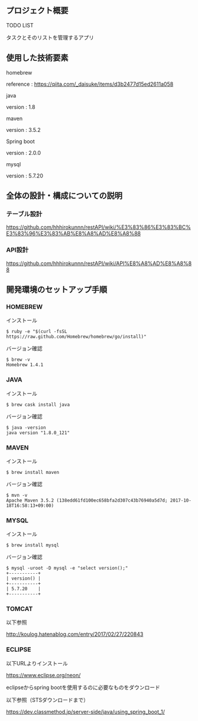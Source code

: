 ## プロジェクト概要

TODO LIST

タスクとそのリストを管理するアプリ

## 使用した技術要素

homebrew 

reference : https://qiita.com/_daisuke/items/d3b2477d15ed2611a058

java

version : 1.8

maven

version : 3.5.2

Spring boot 

version : 2.0.0

mysql 

version : 5.7.20

## 全体の設計・構成についての説明

### テーブル設計

https://github.com/hhhirokunnn/restAPI/wiki/%E3%83%86%E3%83%BC%E3%83%96%E3%83%AB%E8%A8%AD%E8%A8%88

### API設計

https://github.com/hhhirokunnn/restAPI/wiki/API%E8%A8%AD%E8%A8%88

## 開発環境のセットアップ手順

### HOMEBREW

インストール

```
$ ruby -e "$(curl -fsSL https://raw.github.com/Homebrew/homebrew/go/install)"
```

バージョン確認

```
$ brew -v
Homebrew 1.4.1
```

### JAVA

インストール

```
$ brew cask install java
```

バージョン確認

```
$ java -version
java version "1.8.0_121"
```

### MAVEN

インストール

```
$ brew install maven
```

バージョン確認

```
$ mvn -v
Apache Maven 3.5.2 (138edd61fd100ec658bfa2d307c43b76940a5d7d; 2017-10-18T16:58:13+09:00)
```

### MYSQL

インストール

```
$ brew install mysql
```

バージョン確認

```
$ mysql -uroot -D mysql -e "select version();"
+-----------+
| version() |
+-----------+
| 5.7.20    |
+-----------+
```

### TOMCAT 


以下参照

http://koulog.hatenablog.com/entry/2017/02/27/220843


### ECLIPSE

以下URLよりインストール

https://www.eclipse.org/neon/


eclipseからspring bootを使用するのに必要なものをダウンロード

以下参照（STSダウンロードまで）

https://dev.classmethod.jp/server-side/java/using_spring_boot_1/

